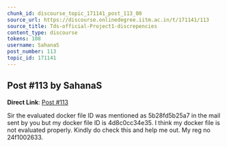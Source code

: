 ```yaml
---
chunk_id: discourse_topic_171141_post_113_00
source_url: https://discourse.onlinedegree.iitm.ac.in/t/171141/113
source_title: Tds-official-Project1-discrepencies
content_type: discourse
tokens: 108
username: SahanaS
post_number: 113
topic_id: 171141
---
```


## Post #113 by SahanaS

**Direct Link**: [Post #113](https://discourse.onlinedegree.iitm.ac.in/t/171141/113)

Sir the evaluated docker file ID was mentioned as 5b28fd5b25a7 in the mail sent by you but my docker file ID is 4d8c0cc34e35. I think my docker file is not evaluated properly. Kindly do check this and help me out. My reg no 24f1002633.
